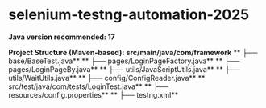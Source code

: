# selenium-testng-automation-2025

**Java version recommended: 17**

**Project Structure (Maven-based):**
**src/main/java/com/framework**
** ├── base/BaseTest.java**
** ├── pages/LoginPageFactory.java**
** ├── pages/LoginPageBy.java**
** ├── utils/JavaScriptUtils.java**
** ├── utils/WaitUtils.java**
** ├── config/ConfigReader.java**
**  src/test/java/com/tests/LoginTest.java**
**  ├── resources/config.properties**
**  ├── testng.xml**
